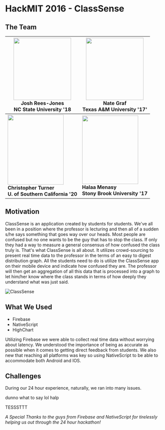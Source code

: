 # HackMIT 2016 - ClassSense

## The Team


<img src="http://i1380.photobucket.com/albums/ah163/menasyhalaa/josh_zpsvjdrw4yj.jpg " width="185" height="200" /> </br> Josh Rees-Jones <br>NC State University '18 | <img src="http://i1380.photobucket.com/albums/ah163/menasyhalaa/nate_zpspq8j8dfm.jpg" width="185" height="200" /> </br> Nate Graf <br>Texas A&M University '17'
------------ | -------------
<img src="http://i1380.photobucket.com/albums/ah163/menasyhalaa/chris_zpsxwuglyco.jpg" width="180" height="225" /> </br><B>Christopher Turner </br>U. of Southern California '20|  <img src="http://i1380.photobucket.com/albums/ah163/menasyhalaa/me_zpshh2mu03g.jpg" width="180" height="220" /> </br><b>Halaa Menasy <br>Stony Brook University '17 </b>


## Motivation

ClassSense is an application created by students for students. We've all been in a position where the professor is lecturing and then all of a sudden s/he says something that goes way over our heads. Most people are confused but no one wants to be the guy that has to stop the class. If only they had a way to measure a general consensus of how confused the class truly is. That's what ClassSense is all about. It utilizes crowd-sourcing to present real time data to the professor in the terms of an easy to digest distribution graph. All the students need to do is utilize the ClassSense app on their mobile device and indicate how confused they are. The professor will then get an aggregation of all this data that is processed into a graph to let him/her know where the class stands in terms of how deeply they understand what was just said.

![ClassSense](http://i1380.photobucket.com/albums/ah163/menasyhalaa/ClassSense_zpsb67k21pu.png)


## What We Used
* Firebase
* NativeScript
* HighChart

Utilizing Firebase we were able to collect real time data without worrying about latency. We understood the importance of being as accurate as possible when it comes to getting direct feedback from students. We also new that reaching all platforms was key so using NativeScript to be able to accommodate both Android and IOS.

## Challenges

During our 24 hour experience, naturally, we ran into many issues.

dunno what to say lol halp

TESSSTTT


*A Special Thanks to the guys from Firebase and NativeScript for tirelessly helping us out through the 24 hour hackathon!*
